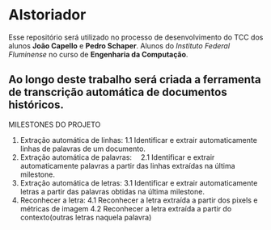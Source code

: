 # AIstoriador
Esse repositório será utilizado no processo de desenvolvimento do TCC dos alunos **João Capello** e **Pedro Schaper**.
Alunos do _Instituto Federal Fluminense_ no curso de **Engenharia da Computação**.

Ao longo deste trabalho será criada a ferramenta de transcrição automática de documentos históricos.
---
MILESTONES DO PROJETO
1. Extração automática de linhas:
  1.1 Identificar e extrair automaticamente linhas de palavras de um documento.
2. Extração automática de palavras:
  &emsp;2.1 Identificar e extrair automaticamente palavras a partir das linhas extraídas na última milestone.
3. Extração automática de letras:
  3.1 Identificar e extrair automaticamente letras a partir das palavras obtidas na última milestone.
4. Reconhecer a letra:
  4.1 Reconhecer a letra extraída a partir dos pixels e métricas de imagem
  4.2 Reconhecer a letra extraída a partir do contexto(outras letras naquela palavra)
